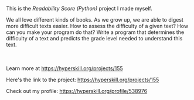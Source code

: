 This is the *Readability Score (Python)* project I made myself.


<p>We all love different kinds of books. As we grow up, we are able to digest more difficult texts easier. How to assess the difficulty of a given text? How can you make your program do that? Write a program that determines the difficulty of a text and predicts the grade level needed to understand this text.</p><br/><br/>Learn more at <a href="https://hyperskill.org/projects/155?utm_source=ide&utm_medium=ide&utm_campaign=ide&utm_content=project-card">https://hyperskill.org/projects/155</a>

Here's the link to the project: https://hyperskill.org/projects/155

Check out my profile: https://hyperskill.org/profile/538976